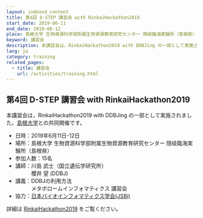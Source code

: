 ```yaml
---
layout: indexed_content
title: 第4回 D-STEP 講習会 with RinkaiHackathon2019
start_date: 2019-06-11
end_date: 2019-06-12
place: 島根大学 生物資源科学部附属生物資源教育研究センター 隠岐臨海実験所（島根県）
keyword: 講習会
description: 本講習会は，RinkaiHackathon2019 with DDBJing の一部として実施されました。[島根大学](https://www.shimane-u.ac.jp/)との共同開催です。
lang: ja
category: training
related_pages:
  - title: 講習会
    url: /activities/training.html
---
```


## 第4回 D-STEP 講習会 with RinkaiHackathon2019 <a name="d-4"></a>

本講習会は，RinkaiHackathon2019 with DDBJing
の一部として実施されました。[島根大学](https://www.shimane-u.ac.jp/)との共同開催です。

-   日時：2019年6月11日-12日
-   場所：島根大学 生物資源科学部附属生物資源教育研究センター
    隠岐臨海実験所（島根県）
-   参加人数：15名
-   講師：川島 武士（国立遺伝学研究所）  
    　　　櫻井 望 (DDBJ)
-   講義：DDBJの利用方法  
    　　　メタボロームインフォマティクス 講習会
-   協力：[日本バイオインフォマティクス学会(JSBi)](//www.jsbi.org/)

詳細は
[RinkaiHackathon2019](https://sites.google.com/view/rinkaihack/home/events/moredetailsrinkaihackathon2019)
をご覧ください。